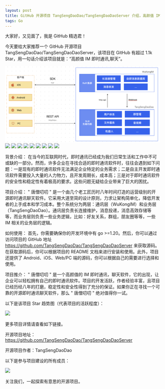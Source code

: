 ```yaml
---
layout: post
title: GitHub 开源项目 TangSengDaoDao/TangSengDaoDaoServer 介绍，高颜值 IM 即时通讯,聊天
tags: Go
---
```


大家好，又见面了，我是 GitHub 精选君！

今天要给大家推荐一个 GitHub 开源项目 TangSengDaoDao/TangSengDaoDaoServer，该项目在 GitHub 有超过 1.1k Star，用一句话介绍该项目就是：“高颜值 IM 即时通讯,聊天”。


![架构图](https://raw.githubusercontent.com/TangSengDaoDao/TangSengDaoDaoServer/master/./docs/architecture1.png)
![](https://raw.githubusercontent.com/TangSengDaoDao/TangSengDaoDaoServer/master/docs/download/android.png)
![](https://raw.githubusercontent.com/TangSengDaoDao/TangSengDaoDaoServer/master/docs/download/iOS.png)
![](https://raw.githubusercontent.com/TangSengDaoDao/TangSengDaoDaoServer/master/./docs/screenshot/conversationlist.webp)
![](https://raw.githubusercontent.com/TangSengDaoDao/TangSengDaoDaoServer/master/./docs/screenshot/messages.webp)
![](https://raw.githubusercontent.com/TangSengDaoDao/TangSengDaoDaoServer/master/./docs/screenshot/robot.webp)
![](https://raw.githubusercontent.com/TangSengDaoDao/TangSengDaoDaoServer/master/./docs/screenshot/weblogin.webp)
![](https://raw.githubusercontent.com/TangSengDaoDao/TangSengDaoDaoServer/master/./docs/screenshot/apm.webp)
![](https://raw.githubusercontent.com/TangSengDaoDao/TangSengDaoDaoServer/master/./docs/screenshot/others.webp)
![](https://raw.githubusercontent.com/TangSengDaoDao/TangSengDaoDaoServer/master/docs/screenshot/pc11.png)





背景介绍：
在当今的互联网时代，即时通讯已经成为我们日常生活和工作中不可或缺的一部分。然而，许多企业在寻找合适的即时通讯软件时，往往会遇到如下问题：一是现有的即时通讯软件无法满足企业特定的业务需求；二是自主开发即时通讯软件需要投入大量的人力物力，且开发周期长，成本高；三是对于即时通讯软件的安全性和稳定性有着极高的要求。这些问题无疑给企业带来了巨大的困扰。

项目介绍：
" 唐僧叨叨 " 是一个由几个老工匠历时八年时间打造的运营级别的开源即时通讯聊天软件。它采用大道至简的设计原则，力求让架构简单化，降低开发者的上手成本和学习成本。整个系统分为两层：通讯层（WuKongIM）和业务层（TangSengDaoDao）。通讯层负责长连接维护，消息投递，消息高效存储等等，而业务层则负责一些业务逻辑，比如：好友关系，群组，朋友圈等等，一些 IM 相关的业务层的逻辑。

如何使用：
首先，你需要确保你的开发环境中有 go >=1.20。然后，你可以通过访问项目的 GitHub 地址 https://github.com/TangSengDaoDao/TangSengDaoDaoServer 来获取源码。在获取源码后，你可以根据项目的 README 文档来进行安装和使用。此外，项目还提供了 Android、iOS、Web/PC 端的源码，你可以根据自己的需要进行选择和使用。

项目推介：
" 唐僧叨叨 " 是一个高颜值的 IM 即时通讯，聊天软件，它的出现，让企业可以轻松拥有自己的即时通讯软件。项目的开发活跃，作者经验丰富，且项目已经历经八年的打磨，稳定性和安全性得到了充分的保证。如果你正在寻找一个可靠的开源即时通讯聊天软件，那么 " 唐僧叨叨 " 绝对值得你一试。






以下是该项目 Star 趋势图（代表项目的活跃程度）：

![](https://api.star-history.com/svg?repos=TangSengDaoDao/TangSengDaoDaoServer&type=Timeline)

更多项目详情请查看如下链接。

开源项目地址：https://github.com/TangSengDaoDao/TangSengDaoDaoServer 

开源项目作者：TangSengDaoDao

以下是参与项目建设的所有成员：

![](https://contrib.rocks/image?repo=TangSengDaoDao/TangSengDaoDaoServer)

关注我们，一起探索有意思的开源项目。

